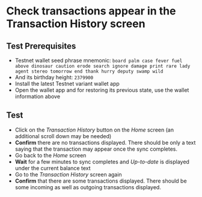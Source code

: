 # Check transactions appear in the Transaction History screen

## Test Prerequisites
- Testnet wallet seed phrase mnemonic:
  `board palm case fever fuel above dinosaur caution erode search ignore damage print rare lady agent stereo tomorrow end thank hurry deputy swamp wild`
- And its birthday height: `2379900`
- Install the latest Testnet variant wallet app
- Open the wallet app and for restoring its previous state, use the wallet information above

## Test
- Click on the _Transaction History_ button on the _Home_ screen (an additional scroll down may be needed)
- **Confirm** there are no transactions displayed. There should be only a text saying that the transaction may 
  appear once the sync completes.
- Go back to the _Home_ screen
- **Wait** for a few minutes to sync completes and _Up-to-date_ is displayed under the current balance text 
- Go to the _Transaction History_ screen again
- **Confirm** that there are some transactions displayed. There should be some incoming as well as outgoing 
  transactions displayed.
